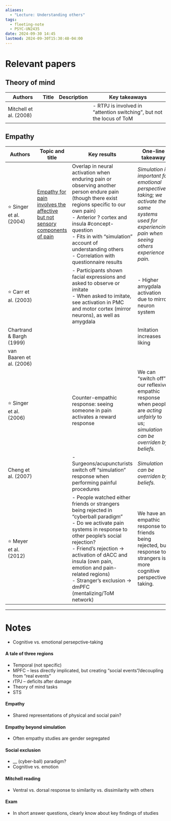 ```yaml
---
aliases:
  - "Lecture: Understanding others"
tags:
  - fleeting-note
  - PSYC-UN2435
date: 2024-09-30 14:45
lastmod: 2024-09-30T15:30:48-04:00
---
```

# Relevant papers

## Theory of mind

| Authors                | Title | Description | Key takeaways                                                         |
| ---------------------- | ----- | ----------- | --------------------------------------------------------------------- |
| Mitchell et al. (2008) |       |             | - RTPJ is involved in “attention switching”, but not the locus of ToM |

## Empathy


| Authors                  | Topic and title                                                                                                         | Key results                                                                                                                                                                                                                                                                                                                           | One-line takeaway                                                                                                                                       |
| ------------------------ | ----------------------------------------------------------------------------------------------------------------------- | ------------------------------------------------------------------------------------------------------------------------------------------------------------------------------------------------------------------------------------------------------------------------------------------------------------------------------------- | ------------------------------------------------------------------------------------------------------------------------------------------------------- |
| ⭐ Singer et al. (2004)   | [Empathy for pain involves the affective but not sensory components of pain](https://pubmed.ncbi.nlm.nih.gov/14976305/) | Overlap in neural activation when enduring pain or observing another person endure pain (though there exist regions specific to our own pain)<br>- Anterior ? cortex and insula #concept-question <br>- Fits in with “simulation” account of understanding others<br>- Correlation with questionnaire results                         | *Simulation is important for emotional perspective-taking; we activate the same systems used for experiencing pain when seeing others experience pain.* |
| ⭐ Carr et al. (2003)     |                                                                                                                         | - Participants shown facial expressions and asked to observe or imitate<br>- When asked to imitate, see activation in PMC and motor cortex (mirror neurons), as well as amygdala                                                                                                                                                      | - Higher amygdala activation due to mirror neuron system                                                                                                |
| Chartrand & Bargh (1999) |                                                                                                                         |                                                                                                                                                                                                                                                                                                                                       | Imitation increases liking                                                                                                                              |
| van Baaren et al. (2006) |                                                                                                                         |                                                                                                                                                                                                                                                                                                                                       |                                                                                                                                                         |
| ⭐ Singer et al. (2006)   |                                                                                                                         | Counter-empathic response: seeing someone in pain activates a reward response                                                                                                                                                                                                                                                         | We can “switch off” our reflexive, empathic response when people are *acting unfairly* to us; *simulation can be overriden by beliefs.*                 |
| Cheng et al. (2007)      |                                                                                                                         | - Surgeons/acupuncturists switch off “simulation” response when performing painful procedures                                                                                                                                                                                                                                         | *Simulation can be overriden by beliefs.*                                                                                                               |
| ⭐ Meyer et al. (2012)    |                                                                                                                         | - People watched either friends or strangers being rejected in “cyberball paradigm”<br>- Do we activate pain systems in response to other people’s social rejection?<br>- Friend’s rejection → activation of dACC and insula (own pain, emotion and pain-related regions)<br>- Stranger’s exclusion → dmPFC (mentalizing/ToM network) | We have an empathic response to friends being rejected, but response to strangers is more cognitive perspective-taking.                                 |

---

# Notes

- Cognitive vs. emotional persepctive-taking

#### A tale of three regions
- Temporal (not specific)
- MPFC – less directly implicated, but creating “social events”/decoupling from “real events”
- rTPJ – deficits after damage
- Theory of mind tasks
- STS

#### Empathy

- Shared representations of physical and social pain?

#### Empathy beyond simulation
- Often empathy studies are gender segregated

#### Social exclusion

- __ (cyber-ball) paradigm?
- Cognitive vs. emotion

#### Mitchell reading

- Ventral vs. dorsal response to similarity vs. dissimilarity with others

#### Exam
- In short answer questions, clearly know about key findings of studies